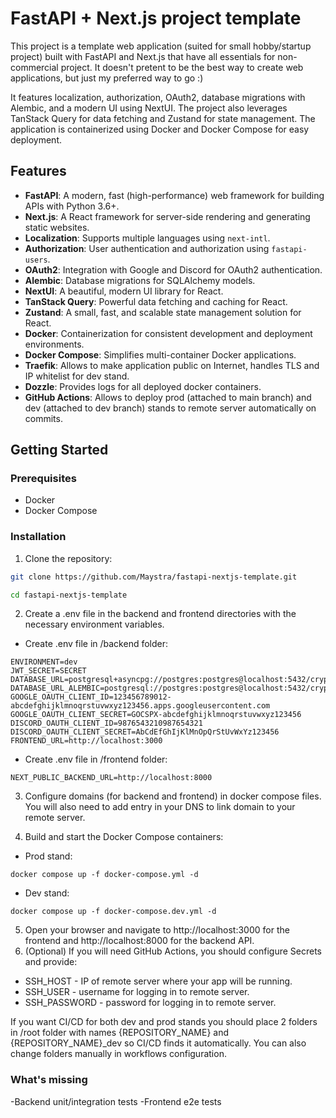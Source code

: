 # FastAPI + Next.js project template

This project is a template web application (suited for small hobby/startup project) built with FastAPI and Next.js that have all essentials for non-commercial project. It doesn't pretent to be the best way to create web applications, but just my preferred way to go :)

It features localization, authorization, OAuth2, database migrations with Alembic, and a modern UI using NextUI. The project also leverages TanStack Query for data fetching and Zustand for state management. The application is containerized using Docker and Docker Compose for easy deployment.

## Features

- **FastAPI**: A modern, fast (high-performance) web framework for building APIs with Python 3.6+.
- **Next.js**: A React framework for server-side rendering and generating static websites.
- **Localization**: Supports multiple languages using `next-intl`.
- **Authorization**: User authentication and authorization using `fastapi-users`.
- **OAuth2**: Integration with Google and Discord for OAuth2 authentication.
- **Alembic**: Database migrations for SQLAlchemy models.
- **NextUI**: A beautiful, modern UI library for React.
- **TanStack Query**: Powerful data fetching and caching for React.
- **Zustand**: A small, fast, and scalable state management solution for React.
- **Docker**: Containerization for consistent development and deployment environments.
- **Docker Compose**: Simplifies multi-container Docker applications.
- **Traefik**: Allows to make application public on Internet, handles TLS and IP whitelist for dev stand.
- **Dozzle**: Provides logs for all deployed docker containers.
- **GitHub Actions**: Allows to deploy prod (attached to main branch) and dev (attached to dev branch) stands to remote server automatically on commits.

## Getting Started

### Prerequisites

- Docker
- Docker Compose

### Installation

1. Clone the repository:

```sh
git clone https://github.com/Maystra/fastapi-nextjs-template.git
```
```sh
cd fastapi-nextjs-template
```

2. Create a .env file in the backend and frontend directories with the necessary environment variables.

- Create .env file in /backend folder:

```
ENVIRONMENT=dev
JWT_SECRET=SECRET
DATABASE_URL=postgresql+asyncpg://postgres:postgres@localhost:5432/cryptic
DATABASE_URL_ALEMBIC=postgresql://postgres:postgres@localhost:5432/cryptic
GOOGLE_OAUTH_CLIENT_ID=123456789012-abcdefghijklmnoqrstuvwxyz123456.apps.googleusercontent.com
GOOGLE_OAUTH_CLIENT_SECRET=GOCSPX-abcdefghijklmnoqrstuvwxyz123456
DISCORD_OAUTH_CLIENT_ID=9876543210987654321
DISCORD_OAUTH_CLIENT_SECRET=AbCdEfGhIjKlMnOpQrStUvWxYz123456
FRONTEND_URL=http://localhost:3000
```

- Create .env file in /frontend folder:

```
NEXT_PUBLIC_BACKEND_URL=http://localhost:8000
```
3. Configure domains (for backend and frontend) in docker compose files. You will also need to add entry in your DNS to link domain to your remote server.

4. Build and start the Docker Compose containers:

- Prod stand:
```
docker compose up -f docker-compose.yml -d
```
- Dev stand:
```
docker compose up -f docker-compose.dev.yml -d
```
5. Open your browser and navigate to http://localhost:3000 for the frontend and http://localhost:8000 for the backend API.
6. (Optional) If you will need GitHub Actions, you should configure Secrets and provide:
- SSH_HOST - IP of remote server where your app will be running.
- SSH_USER - username for logging in to remote server.
- SSH_PASSWORD - password for logging in to remote server.

If you want CI/CD for both dev and prod stands you should place 2 folders in /root folder with names {REPOSITORY_NAME} and {REPOSITORY_NAME}_dev so CI/CD finds it automatically. You can also change folders manually in workflows configuration.

### What's missing
-Backend unit/integration tests
-Frontend e2e tests
